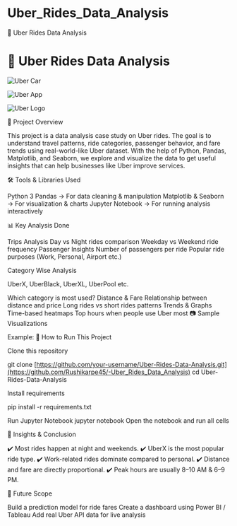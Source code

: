 # Uber_Rides_Data_Analysis
🚖 Uber Rides Data Analysis

# 🚖 Uber Rides Data Analysis  

![Uber Car](https://cdn.dribbble.com/users/1078347/screenshots/3163720/uber.gif)  

![Uber App](https://i.pinimg.com/originals/15/1d/af/151daf4b04f8f0d0b17f2598c7389e0e.gif)  

![Uber Logo](https://1000logos.net/wp-content/uploads/2021/04/Uber-logo.png)  

📌 Project Overview

This project is a data analysis case study on Uber rides. The goal is to understand travel patterns, ride categories, passenger behavior, and fare trends using real-world-like Uber dataset.
With the help of Python, Pandas, Matplotlib, and Seaborn, we explore and visualize the data to get useful insights that can help businesses like Uber improve services.

🛠️ Tools & Libraries Used

Python 3
Pandas → For data cleaning & manipulation
Matplotlib & Seaborn → For visualization & charts
Jupyter Notebook → For running analysis interactively

📊 Key Analysis Done

Trips Analysis
Day vs Night rides comparison
Weekday vs Weekend ride frequency
Passenger Insights
Number of passengers per ride
Popular ride purposes (Work, Personal, Airport etc.)

Category Wise Analysis

UberX, UberBlack, UberXL, UberPool etc.

Which category is most used?
Distance & Fare
Relationship between distance and price
Long rides vs short rides patterns
Trends & Graphs
Time-based heatmaps
Top hours when people use Uber most
📷 Sample Visualizations


Example:
🚀 How to Run This Project

Clone this repository

git clone [https://github.com/your-username/Uber-Rides-Data-Analysis.git](https://github.com/Rushikarpe45/-Uber_Rides_Data_Analysis)
cd Uber-Rides-Data-Analysis


Install requirements

pip install -r requirements.txt

Run Jupyter Notebook
jupyter notebook
Open the notebook and run all cells

🎯 Insights & Conclusion

✔️ Most rides happen at night and weekends.
✔️ UberX is the most popular ride type.
✔️ Work-related rides dominate compared to personal.
✔️ Distance and fare are directly proportional.
✔️ Peak hours are usually 8–10 AM & 6–9 PM.

🔮 Future Scope

Build a prediction model for ride fares
Create a dashboard using Power BI / Tableau
Add real Uber API data for live analysis
